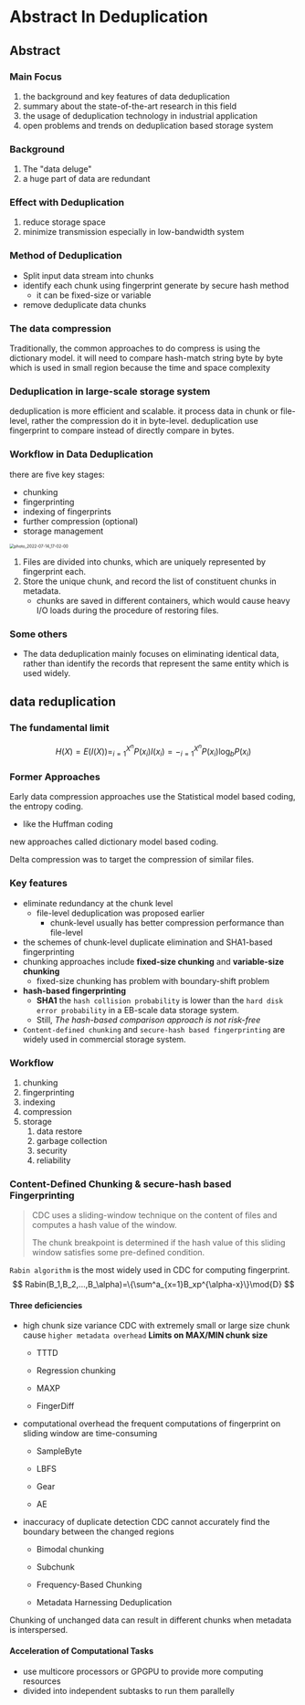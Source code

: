 # Abstract In Deduplication

## Abstract 

### Main Focus

1. the background and key features of data deduplication
2. summary about the state-of-the-art research in this field
3. the usage of deduplication technology in industrial application
4. open problems and trends on deduplication based storage system

### Background

1. The "data deluge"
2. a huge part of data are redundant

### Effect with Deduplication

1. reduce storage space
2. minimize transmission especially in low-bandwidth system

### Method of Deduplication

- Split input data stream into chunks
- identify each chunk using fingerprint generate by secure hash method
  - it can be fixed-size or variable
- remove deduplicate data chunks

### The data compression

Traditionally, the common approaches to do compress is using the dictionary model.
it will need to compare hash-match string byte by byte
which is used in small region because the time and space complexity

### Deduplication in large-scale storage system

deduplication is more efficient and scalable.
it process data in chunk or file-level, rather the compression do it in byte-level.
	deduplication use fingerprint to compare instead of directly compare in bytes.

### Workflow in Data Deduplication

there are five key stages:

- chunking
- fingerprinting
- indexing of fingerprints
- further compression (optional)
- storage management

<img src="C:\Users\Wings\Downloads\Documents\photo_2022-07-14_17-02-00.jpg" alt="photo_2022-07-14_17-02-00" style="zoom:50%;" />

1. Files are divided into chunks, which are uniquely represented by fingerprint each.
2. Store the unique chunk, and record the list of constituent chunks in metadata.
   - chunks are saved in different containers, which would cause heavy I/O loads during the procedure of restoring files.

### Some others

- The data deduplication mainly focuses on eliminating identical data, rather than identify the records that represent the same entity which is used widely.

## data reduplication

### The fundamental limit

$$
H(X) = E(I(X)) = ^{X^n}_{i=1}{P(x_i)I(x_i)}=-^{X^n}_{i=1}P(x_i)\log_bP(x_i)
$$

### Former Approaches

Early data compression approaches use the Statistical model based coding, the entropy coding.

- like the Huffman coding

new approaches called dictionary model based coding.

Delta compression was to target the compression of similar files.

### Key features

- eliminate redundancy at the chunk level
  - file-level deduplication was proposed earlier
    - chunk-level usually has better compression performance than file-level
- the schemes of chunk-level duplicate elimination and SHA1-based fingerprinting
- chunking approaches include __fixed-size chunking__ and __variable-size chunking__
  - fixed-size chunking has problem with boundary-shift problem
- __hash-based fingerprinting__
  - __SHA1__  the `hash collision probability` is lower than the `hard disk error probability` in a EB-scale data storage system.
  - Still, _The hash-based comparison approach is not risk-free_
- `Content-defined chunking`  and `secure-hash based fingerprinting` are widely used in commercial storage system.

### Workflow

1. chunking 
2. fingerprinting
3. indexing
4. compression
5. storage
   1. data restore
   2. garbage collection
   3. security
   4. reliability

### Content-Defined Chunking & secure-hash based Fingerprinting

> CDC uses a sliding-window technique on the content of files and computes a hash value of the window.
>
> The chunk breakpoint is determined if the hash value of this sliding window satisfies some pre-defined condition.

`Rabin algorithm` is the most widely used in CDC for computing fingerprint.
$$
Rabin(B_1,B_2,...,B_\alpha)=\{\sum^a_{x=1}B_xp^{\alpha-x}\}\mod{D}
$$

#### Three deficiencies

- high chunk size variance
  CDC with extremely small or large size chunk cause `higher metadata overhead`
  __Limits on MAX/MIN chunk size__

  - TTTD

  - Regression chunking

  - MAXP

  - FingerDiff

- computational overhead
  the frequent computations of fingerprint on sliding window are time-consuming

  - SampleByte

  - LBFS

  - Gear

  - AE

- inaccuracy of duplicate detection 
  CDC cannot accurately find the boundary between the changed regions

  - Bimodal chunking

  - Subchunk

  - Frequency-Based Chunking

  - Metadata Harnessing Deduplication

Chunking of unchanged data can result in different chunks when metadata is interspersed.

#### Acceleration of Computational Tasks

- use multicore processors or GPGPU to provide more computing resources
- divided into independent subtasks to run them parallelly
